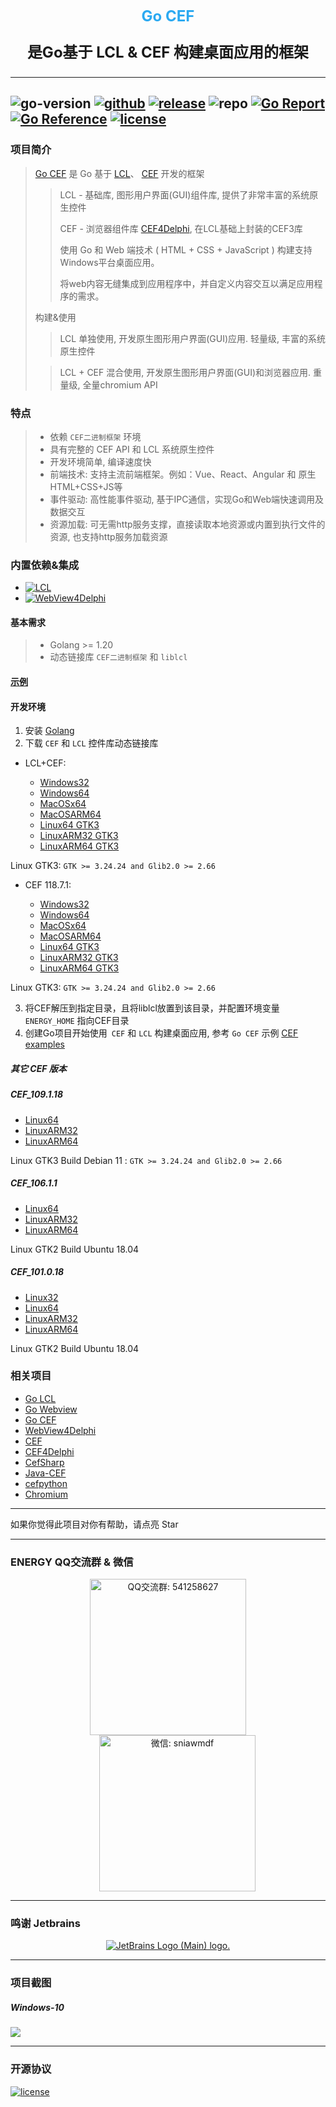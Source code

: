 <p align="center">
   <span style="color: #2ba9f1;font-size: 24px;font-weight: bold;">Go CEF</span>
</p>

<p align="center" style="font-size: 24px;">
    <strong>
        是Go基于 LCL & CEF 构建桌面应用的框架
    </strong>
</p>

---
![go-version](https://img.shields.io/github/go-mod/go-version/energye/cef?logo=git&logoColor=green)
[![github](https://img.shields.io/github/last-commit/energye/cef/main.svg?logo=github&logoColor=green&label=commit)](https://github.com/energye/cef)
[![release](https://img.shields.io/github/v/release/energye/cef?logo=git&logoColor=green)](https://github.com/energye/cef/releases)
![repo](https://img.shields.io/github/repo-size/energye/cef.svg?logo=github&logoColor=green&label=repo-size)
[![Go Report](https://goreportcard.com/badge/github.com/energye/cef)](https://goreportcard.com/report/github.com/energye/cef)
[![Go Reference](https://pkg.go.dev/badge/github.com/energye/cef)](https://pkg.go.dev/github.com/energye/cef)
[![license](https://img.shields.io/github/license/energye/cef.svg?logo=git&logoColor=red)](http://www.apache.org/licenses/LICENSE-2.0)
---

### 项目简介

> [Go CEF](https://github.com/energye/cef) 
> 是 Go 基于
> [LCL](https://www.lazarus-ide.org/)、
> [CEF](https://bitbucket.org/chromiumembedded/cef)
> 开发的框架
>
>> LCL - 基础库, 图形用户界面(GUI)组件库, 提供了非常丰富的系统原生控件
>>
>> CEF - 浏览器组件库 [CEF4Delphi](https://github.com/salvadordf/CEF4Delphi), 在LCL基础上封装的CEF3库
>> 
>> 使用 Go 和 Web 端技术 ( HTML + CSS + JavaScript ) 构建支持Windows平台桌面应用。
>>
>> 将web内容无缝集成到应用程序中，并自定义内容交互以满足应用程序的需求。
> 
> 构建&使用
> 
>> LCL 单独使用, 开发原生图形用户界面(GUI)应用. 轻量级, 丰富的系统原生控件
>
>> LCL + CEF 混合使用, 开发原生图形用户界面(GUI)和浏览器应用. 重量级, 全量chromium API



### 特点

> - 依赖 `CEF二进制框架` 环境
> - 具有完整的 CEF API 和 LCL 系统原生控件
> - 开发环境简单, 编译速度快
> - 前端技术: 支持主流前端框架。例如：Vue、React、Angular 和 原生HTML+CSS+JS等
> - 事件驱动: 高性能事件驱动, 基于IPC通信，实现Go和Web端快速调用及数据交互
> - 资源加载: 可无需http服务支撑，直接读取本地资源或内置到执行文件的资源, 也支持http服务加载资源

### 内置依赖&集成

- [![LCL](https://img.shields.io/badge/LCL-green)](https://github.com/energye/lcl)
- [![WebView4Delphi](https://img.shields.io/badge/Webview2%20-green)](https://github.com/salvadordf/WebView4Delphi)

#### 基本需求

> - Golang >= 1.20
> - 动态链接库 `CEF二进制框架` 和 `liblcl`

#### [示例](https://github.com/energye/examples/tree/main/cef)

#### 开发环境

1. 安装 [Golang](https://golang.google.cn/dl/)
2. 下载 `CEF` 和 `LCL` 控件库动态链接库
- LCL+CEF:

  - [Windows32](https://sourceforge.net/projects/liblcl/files/v3.0.0/lcl_cef_binary_windows32.zip/download)
  - [Windows64](https://sourceforge.net/projects/liblcl/files/v3.0.0/lcl_cef_binary_windows64.zip/download)
  - [MacOSx64](https://sourceforge.net/projects/liblcl/files/v3.0.0/lcl_cef_binary_macosx64.zip/download)
  - [MacOSARM64](https://sourceforge.net/projects/liblcl/files/v3.0.0/lcl_cef_binary_macosarm64.zip/download)
  - [Linux64 GTK3](https://sourceforge.net/projects/liblcl/files/v3.0.0/lcl_cef_binary_linux64.zip/download)
  - [LinuxARM32 GTK3](https://sourceforge.net/projects/liblcl/files/v3.0.0/lcl_cef_binary_linuxarm32.zip/download)
  - [LinuxARM64 GTK3](https://sourceforge.net/projects/liblcl/files/v3.0.0/lcl_cef_binary_linuxarm64.zip/download)

Linux GTK3: `GTK >= 3.24.24 and Glib2.0 >= 2.66`

- CEF 118.7.1:

  - [Windows32](https://cef-builds.spotifycdn.com/cef_binary_118.7.1%2Bg99817d2%2Bchromium-118.0.5993.119_windows32_client.tar.bz2)
  - [Windows64](https://cef-builds.spotifycdn.com/cef_binary_118.7.1%2Bg99817d2%2Bchromium-118.0.5993.119_windows64_client.tar.bz2)
  - [MacOSx64](https://cef-builds.spotifycdn.com/cef_binary_118.7.1%2Bg99817d2%2Bchromium-118.0.5993.119_macosx64_minimal.tar.bz2)
  - [MacOSARM64](https://cef-builds.spotifycdn.com/cef_binary_118.7.1%2Bg99817d2%2Bchromium-118.0.5993.119_macosarm64_minimal.tar.bz2)
  - [Linux64 GTK3](https://cef-builds.spotifycdn.com/cef_binary_118.7.1%2Bg99817d2%2Bchromium-118.0.5993.119_linux64_minimal.tar.bz2)
  - [LinuxARM32 GTK3](https://cef-builds.spotifycdn.com/cef_binary_118.7.1%2Bg99817d2%2Bchromium-118.0.5993.119_linuxarm_minimal.tar.bz2)
  - [LinuxARM64 GTK3](https://cef-builds.spotifycdn.com/cef_binary_118.7.1%2Bg99817d2%2Bchromium-118.0.5993.119_linuxarm64_minimal.tar.bz2)
  
Linux GTK3: `GTK >= 3.24.24 and Glib2.0 >= 2.66`


3. 将CEF解压到指定目录，且将liblcl放置到该目录，并配置环境变量 `ENERGY_HOME` 指向CEF目录
4. 创建Go项目开始使用` CEF` 和 `LCL` 构建桌面应用, 参考 `Go CEF` 示例 [CEF examples](https://github.com/energye/examples/tree/main/cef)

##### 其它 CEF 版本

##### CEF_109.1.18

- [Linux64](https://sourceforge.net/projects/liblcl/files/v3.0.0/lcl_cef_109.1.18_binary_linux64.zip/download)
- [LinuxARM32](https://sourceforge.net/projects/liblcl/files/v3.0.0/lcl_cef_109.1.18_binary_linuxarm32.zip/download)
- [LinuxARM64](https://sourceforge.net/projects/liblcl/files/v3.0.0/lcl_cef_109.1.18_binary_linuxarm64.zip/download)

Linux GTK3 Build Debian 11 : `GTK >= 3.24.24 and Glib2.0 >= 2.66`

##### CEF_106.1.1

- [Linux64](https://sourceforge.net/projects/liblcl/files/v3.0.0/lcl_cef_106.1.1_binary_linux64.zip/download)
- [LinuxARM32](https://sourceforge.net/projects/liblcl/files/v3.0.0/lcl_cef_106.1.1_binary_linuxarm32.zip/download)
- [LinuxARM64](https://sourceforge.net/projects/liblcl/files/v3.0.0/lcl_cef_106.1.1_binary_linuxarm64.zip/download)

Linux GTK2 Build Ubuntu 18.04

##### CEF_101.0.18

- [Linux32](https://sourceforge.net/projects/liblcl/files/v3.0.0/lcl_cef_101.0.18_binary_linux32.zip/download)
- [Linux64](https://sourceforge.net/projects/liblcl/files/v3.0.0/lcl_cef_101.0.18_binary_linux64.zip/download)
- [LinuxARM32](https://sourceforge.net/projects/liblcl/files/v3.0.0/lcl_cef_101.0.18_binary_linuxarm32.zip/download)
- [LinuxARM64](https://sourceforge.net/projects/liblcl/files/v3.0.0/lcl_cef_101.0.18_binary_linuxarm64.zip/download)

Linux GTK2 Build Ubuntu 18.04

### 相关项目
* [Go LCL](https://github.com/energye/lcl)
* [Go Webview](https://github.com/energye/wv)
* [Go CEF](https://github.com/energye/cef)
* [WebView4Delphi](https://github.com/salvadordf/WebView4Delphi)
* [CEF](https://github.com/chromiumembedded/cef)
* [CEF4Delphi](https://github.com/salvadordf/CEF4Delphi)
* [CefSharp](https://github.com/cefsharp/CefSharp)
* [Java-CEF](https://bitbucket.org/chromiumembedded/java-cef)
* [cefpython](https://github.com/cztomczak/cefpython)
* [Chromium](https://chromium.googlesource.com/chromium/src/)

---

如果你觉得此项目对你有帮助，请点亮 Star

---

### ENERGY QQ交流群 & 微信

<p align="center">
    <img src="https://energye.github.io/imgs/assets/qq-group.jpg" width="250" title="QQ交流群: 541258627" alt="QQ交流群: 541258627">
    <img src="https://energye.github.io/imgs/assets/we-chat.jpg" width="250" title="微信: sniawmdf" alt="微信: sniawmdf" style="margin-left: 30px;">
</p>

---

### 鸣谢 Jetbrains

<p align="center">
    <a href="https://www.jetbrains.com?from=energy">
        <img src="https://resources.jetbrains.com/storage/products/company/brand/logos/jb_beam.svg" alt="JetBrains Logo (Main) logo.">
    </a>
</p>

---

### 项目截图
##### Windows-10
<img src="https://assets.yanghy.cn/CEF-simple.png">

----

### 开源协议

[![license](https://img.shields.io/github/license/energye/cef.svg?logo=git&logoColor=green)](http://www.apache.org/licenses/LICENSE-2.0)
